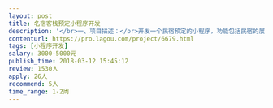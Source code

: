 ```yaml
---                
layout: post       
title: 名宿客栈预定小程序开发           
description: '</br>一、项目描述：</br>开发一个民宿预定的小程序，功能包括民宿的展示、预约、会员中心。</br>二、主要功能点：</br></br>名宿展示、会员中心、预定</br>三、可参考产品：</br></br>有参考的小程序，搜索小程序 青年旅舍客栈预定网</br>四、人员要求：</br></br>1、有小程序的开发经验；</br>2、有现成的解决方案修改最好；</br>3、良好的沟通能力和契约精神。</br>'     
contenturl: https://pro.lagou.com/project/6679.html      
tags: [小程序开发]            
salary: 3000-5000元          
publish_time: 2018-03-12 15:45:12         
review: 1530人                   
apply: 26人                   
recommend: 5人                   
time_range: 1-2周              
---                 
```

